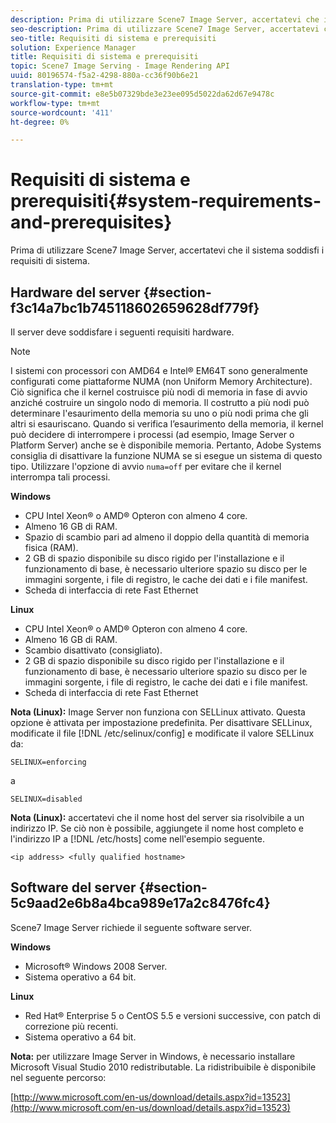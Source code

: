 ```yaml
---
description: Prima di utilizzare Scene7 Image Server, accertatevi che il sistema soddisfi i requisiti di sistema.
seo-description: Prima di utilizzare Scene7 Image Server, accertatevi che il sistema soddisfi i requisiti di sistema.
seo-title: Requisiti di sistema e prerequisiti
solution: Experience Manager
title: Requisiti di sistema e prerequisiti
topic: Scene7 Image Serving - Image Rendering API
uuid: 80196574-f5a2-4298-880a-cc36f90b6e21
translation-type: tm+mt
source-git-commit: e8e5b07329bde3e23ee095d5022da62d67e9478c
workflow-type: tm+mt
source-wordcount: '411'
ht-degree: 0%

---
```



# Requisiti di sistema e prerequisiti{#system-requirements-and-prerequisites}

Prima di utilizzare Scene7 Image Server, accertatevi che il sistema soddisfi i requisiti di sistema.

## Hardware del server {#section-f3c14a7bc1b745118602659628df779f}

Il server deve soddisfare i seguenti requisiti hardware.

>[!NOTE]
>
>I sistemi con processori con AMD64 e Intel® EM64T sono generalmente configurati come piattaforme NUMA (non Uniform Memory Architecture). Ciò significa che il kernel costruisce più nodi di memoria in fase di avvio anziché costruire un singolo nodo di memoria. Il costrutto a più nodi può determinare l&#39;esaurimento della memoria su uno o più nodi prima che gli altri si esauriscano. Quando si verifica l’esaurimento della memoria, il kernel può decidere di interrompere i processi (ad esempio, Image Server o Platform Server) anche se è disponibile memoria. Pertanto,  Adobe Systems consiglia di disattivare la funzione NUMA se si esegue un sistema di questo tipo. Utilizzare l&#39;opzione di avvio `numa=off` per evitare che il kernel interrompa tali processi.

**Windows**

* CPU Intel Xeon® o AMD® Opteron con almeno 4 core.
* Almeno 16 GB di RAM.
* Spazio di scambio pari ad almeno il doppio della quantità di memoria fisica (RAM).
* 2 GB di spazio disponibile su disco rigido per l&#39;installazione e il funzionamento di base, è necessario ulteriore spazio su disco per le immagini sorgente, i file di registro, le cache dei dati e i file manifest.
* Scheda di interfaccia di rete Fast Ethernet

**Linux**

* CPU Intel Xeon® o AMD® Opteron con almeno 4 core.
* Almeno 16 GB di RAM.
* Scambio disattivato (consigliato).
* 2 GB di spazio disponibile su disco rigido per l&#39;installazione e il funzionamento di base, è necessario ulteriore spazio su disco per le immagini sorgente, i file di registro, le cache dei dati e i file manifest.
* Scheda di interfaccia di rete Fast Ethernet

**Nota (Linux):** Image Server non funziona con SELLinux attivato. Questa opzione è attivata per impostazione predefinita. Per disattivare SELLinux, modificate il file [!DNL /etc/selinux/config] e modificate il valore SELLinux da:

`SELINUX=enforcing`

a

`SELINUX=disabled`

**Nota (Linux):** accertatevi che il nome host del server sia risolvibile a un indirizzo IP. Se ciò non è possibile, aggiungete il nome host completo e l&#39;indirizzo IP a [!DNL /etc/hosts] come nell&#39;esempio seguente.

`<ip address> <fully qualified hostname>`

## Software del server {#section-5c9aad2e6b8a4bca989e17a2c8476fc4}

Scene7 Image Server richiede il seguente software server.

**Windows**

* Microsoft® Windows 2008 Server.
* Sistema operativo a 64 bit.

**Linux**

* Red Hat® Enterprise 5 o CentOS 5.5 e versioni successive, con patch di correzione più recenti.
* Sistema operativo a 64 bit.

**Nota:** per utilizzare Image Server in Windows, è necessario installare Microsoft Visual Studio 2010 redistributable. La ridistribuibile è disponibile nel seguente percorso:

[http://www.microsoft.com/en-us/download/details.aspx?id=13523](http://www.microsoft.com/en-us/download/details.aspx?id=13523)

